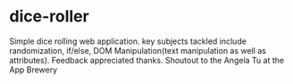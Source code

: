 # dice-roller
Simple dice rolling web application. key subjects tackled include randomization, if/else, DOM Manipulation(text manipulation as well as attributes). Feedback appreciated thanks. Shoutout to the Angela Tu at the App Brewery
